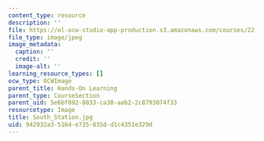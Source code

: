 ```yaml
---
content_type: resource
description: ''
file: https://ol-ocw-studio-app-production.s3.amazonaws.com/courses/22-01-introduction-to-nuclear-engineering-and-ionizing-radiation-fall-2016/942932a35164e735835dd1c4351e329d_South_Station.jpg
file_type: image/jpeg
image_metadata:
  caption: ''
  credit: ''
  image-alt: ''
learning_resource_types: []
ocw_type: OCWImage
parent_title: Hands-On Learning
parent_type: CourseSection
parent_uid: 5e6bf892-8033-ca38-aab2-2c8793074f33
resourcetype: Image
title: South_Station.jpg
uid: 942932a3-5164-e735-835d-d1c4351e329d
---
```

